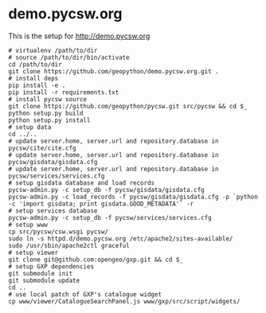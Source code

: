 demo.pycsw.org
==============

This is the setup for http://demo.pycsw.org

    # virtualenv /path/to/dir
    # source /path/to/dir/bin/activate
    cd /path/to/dir
    git clone https://github.com/geopython/demo.pycsw.org.git .
    # install deps
    pip install -e .
    pip install -r requirements.txt
    # install pycsw source
    git clone https://github.com/geopython/pycsw.git src/pycsw && cd $_
    python setup.py build
    python setup.py install
    # setup data
    cd ../..
    # update server.home, server.url and repository.database in pycsw/cite/cite.cfg
    # update server.home, server.url and repository.database in pycsw/gisdata/gisdata.cfg
    # update server.home, server.url and repository.database in pycsw/services/services.cfg
    # setup gisdata database and load records
    pycsw-admin.py -c setup_db -f pycsw/gisdata/gisdata.cfg
    pycsw-admin.py -c load_records -f pycsw/gisdata/gisdata.cfg -p `python -c 'import gisdata; print gisdata.GOOD_METADATA'` -r
    # setup services database
    pycsw-admin.py -c setup_db -f pycsw/services/services.cfg
    # setup www
    cp src/pycsw/csw.wsgi pycsw/
    sudo ln -s httpd.d/demo.pycsw.org /etc/apache2/sites-available/
    sudo /usr/sbin/apache2ctl graceful
    # setup viewer
    git clone git@github.com:opengeo/gxp.git && cd $_
    # setup GXP dependencies
    git submodule init
    git submodule update
    cd ..
    # use local patch of GXP's catalogue widget
    cp www/viewer/CatalogueSearchPanel.js www/gxp/src/script/widgets/
